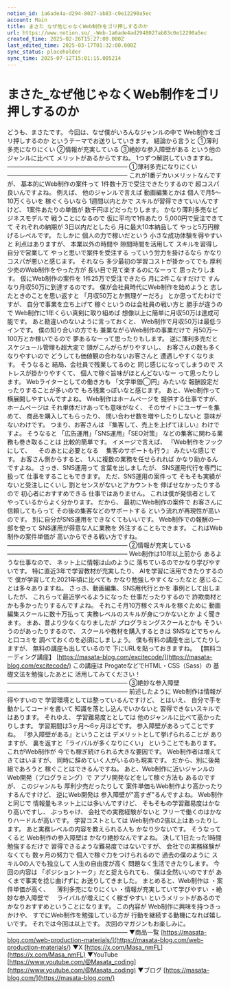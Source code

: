 ```yaml
---
notion_id: 1a6ade4a-d294-8027-ab83-c0e12290a5ec
account: Main
title: まさた_なぜ他じゃなくWeb制作をゴリ押しするのか
url: https://www.notion.so/_-Web-1a6ade4ad2948027ab83c0e12290a5ec
created_time: 2025-02-26T15:27:00.000Z
last_edited_time: 2025-03-17T01:32:00.000Z
sync_status: placeholder
sync_time: 2025-07-12T15:01:15.005214
---
```

# まさた_なぜ他じゃなくWeb制作をゴリ押しするのか

どうも、まさたです。
今回は、なぜ僕がいろんなジャンルの中で
Web制作をゴリ押しするのか
というテーマでお送りしていきます。
結論から言うと
①薄利多売になりにくい
②情報が充実している
③絶妙な参入障壁がある
という他のジャンルに比べて
メリットがあるからですね。
1つずつ解説していきますね。
————————————————————
①薄利多売になりにくい
————————————————————
これが1番デカいメリットなんですが、
基本的にWeb制作の案件って
1件数十万で受注できたりするので
超コスパ良いんですよね。
例えば、
他のジャンルで言えば
動画編集とかは
個人で月5〜10万くらいを
稼ぐくらいなら
1週間以内とかで
スキルが習得できていいんですけど、
1案件あたりの単価が
数千円ほどだったりします。
かなり薄利多売なビジネスモデルで
戦うことになるので
仮に平均で1件あたり
5,000円で受注できてて
それぞれの納期が
3日以内だとしたら
月に最大10本納品して
やっと5万円稼げるレベルです。
たしかに
個人の力で稼いだという
小さな成功体験を得やすいと
利点はありますが、
本業以外の時間や
隙間時間を活用して
スキルを習得し
自分で営業して
やっと思いで案件を受注する
っていう労力を掛けるなら
かなりコスパが悪いと感じます。
それなら
多少最初の学習コストが掛かってでも
厚利少売のWeb制作をやった方が
長い目で見て楽するのになーって
思ったりします。
仮にWeb制作の案件を
1件25万で受注できたら
月に2件こなすだけで
すんなり月収50万に到達するのです。
僕が会社員時代にWeb制作を始めようと
志したときのことを思い返すと
「月収50万とか無理ゲーだろ」
とか思ってたわけですが、
自分で事業を立ち上げて
稼ぐというのは会社員の戦い方と
勝手が違うので
Web制作に1年くらい真剣に取り組めば
想像以上に簡単に月収50万は達成可能です。
あと勘違いのないように言っておくと、
Web制作で月収50万は最低ラインです。
僕の知り合いの方でも
兼業ながらWeb制作の事業だけで
月50万〜100万とか稼いでるので
夢あるなーって思ったりもします。
逆に薄利多売だと
スケジュール管理も超大変で
頭がこんがらがりやすいし、
お客さんの数も多くなりやすいので
どうしても価値観の合わないお客さんと
遭遇しやすくなります。
そうなると
結局、会社員で残業してるのと
同じ感じになってしまうので
ストレスが掛かりやすくて、
個人で稼ぐ旨味がほとんどないなー
って思ったりします。
Webライターとしての働き方も
「文字単価◯円」みたいな
報酬設定だったりすることが多いので
もろ残業っぽいなと感じます。
あと、Web制作って
横展開しやすいんですよね。
Web制作はホームページを
提供する仕事ですが、
ホームページは
それ単体だけあっても意味がなく、
そのサイトにユーザーを集めて、
商品を購入してもらったり、
問い合わせ数を増やしたりしないと
意味がないわけです。
つまり、お客さんは
『集客して、売上を上げてほしい』わけですよ。
そうなると
「広告運用」「SNS運用」「SEO対策」
などの集客に関わる業務も巻き取ることは
比較的簡単です。
イメージで言えば、
『Web制作をフックにして、
　そのあとに必要となる
　集客のサポートも行う』
みたいな感じです。
お客さん側からすると、
1人に複数の業務を任せられれば
かなり助かるんですよね。
さっき、SNS運用って
言葉を出しましたが、
SNS運用代行を専門に扱って
仕事をすることもできます。
ただ、SNS運用の案件って
そもそも実績がないと受注しにくいし
割とセンスがないとアカウントを
伸ばせなかったりするので
初心者におすすめできる
仕事ではありません。
これは僕が発信者として
やっているからよく分かります。
だから、
最初にWeb制作の案件で
お客さんに信頼してもらって
その後の集客などのサポートする
という流れが再現性が高いのです。
別に自分がSNS運用をできなくてもいいです。
Web制作での報酬の一部を使って
SNS運用が得意な人に業務を
外注することもできます。
これはWeb制作の案件単価が
高いからできる戦い方ですね。
————————————————————
②情報が充実している
————————————————————
Web制作は10年以上前から
あるような仕事なので、
ネット上に情報は山のように
落ちているのでかなり学びやすいです。
特に直近3年で学習教材が充実したり、
AIを学習に活用できたりするので
僕が学習してた2021年頃に比べても
かなり勉強しやすくなったなと
感じることは多々ありますね。
さっき、動画編集、SNS用代行とかを
事例として出しましたが、
これらって最近学べるようになった
仕事だったりするので
詐欺商材とかも多かったりするんですよね。
それこそ月10万稼ぐスキルを稼ぐために
動画編集スクールに数十万払って
実務レベルのスキルが身につかないとか
よく聞きます。
まあ、昔より少なくなりましたが
プログラミングスクールとかも
そういうのがあったりするので、
スクールや教材を購入するときは
SNSなどでちゃんと口コミを
調べておくのを必須にしましょう。
僕も有料の講座を出してたりしますが、
無料の講座も出しているので
下にURLを貼っておきますね。
【無料コーディング講座】
[https://masata-blog.com/excitecode/](https://masata-blog.com/excitecode/)
この講座は
ProgateなどでHTML・CSS（Sass）の
基礎文法を勉強したあとに
活用してみてください！
————————————————————
③絶妙な参入障壁
————————————————————
前述したように
Web制作は情報が得やすいので
学習環境としては整っているんですけど、
とはいえ、
自分で手を動かしてコードを書いて
知識を落とし込んでいかないと
習得できないスキルではあります。
それゆえ、
学習難易度ととしては
他のジャンルに比べて高かったりします。
学習期間は3ヶ月〜6ヶ月ほどです。
参入障壁があるってことですね。
『参入障壁がある』ということは
デメリットとして挙げられることが
ありますが、
裏を返すと「ライバルが多くなりにくい」
ということでもあります。
これがWeb制作が
今でも稼ぎ続けられる大きな要因です。
Web制作者は増えてきてはいますが、
同時に辞めていく人がいるのも現実です。
だから、別に後発組であろうと
稼ぐことはできるんですね。
あと、Web制作に近いジャンルの
Web開発（プログラミング）で
アプリ開発などをして稼ぐ方法も
あるのですが、
このジャンルも
厚利少売だったりして
案件単価もWeb制作より高かったり
するんですけど、
逆にWeb開発は
参入障壁が"高すぎ"るんですよね。
Web制作と同じで
情報量もネット上には多いんですけど、
そもそもの学習難易度はかなり高いですし、
ぶっちゃけ、
会社での実務経験がないと
フリーで働くのはかなりハードルが高いです。
学習コストとしては
Web制作の2倍以上はあったりします。
あと実務レベルの内容を教えられる人も
かなり少ないです。
そうなってくると
Web制作の参入障壁は
かなり絶妙なんですよね。
決して1日たった1時間勉強するだけで
習得できるような難易度ではないですが、
会社での実務経験がなくても
数ヶ月の努力で
個人で稼ぐ力をつけられるので
過去の僕のように
スキル0の人でも独立して
人生の自由度が高く
問題なく生活できたりします。
今回の内容は
「ポジショントーク」だと捉えられても、
僕は全然いいのですが
あくまで事実を捻じ曲げずに
お送りしてきました。
まとめると、Web制作は
・案件単価が高く、
　薄利多売になりにくい
・情報が充実していて学びやすい
・絶妙な参入障壁で
　ライバルが増えにくく稼ぎやすい
というメリットがあるので
かなりおすすめということになります。
この内容が
Web制作に興味を持つきっかけや、
すでにWeb制作を勉強している方が
行動を継続する動機になれば嬉しいです。
それでは今回は以上です。
次回のマガジンもお楽しみに。
━━━━━━━━━━━━━━━━━━━━
▼商品一覧
[https://masata-blog.com/web-production-materials/](https://masata-blog.com/web-production-materials/)
▼X
[https://x.com/Masa_nmFL](https://x.com/Masa_nmFL)
▼YouTube
[https://www.youtube.com/@Masata_coding](https://www.youtube.com/@Masata_coding)
▼ブログ
[https://masata-blog.com/](https://masata-blog.com/)